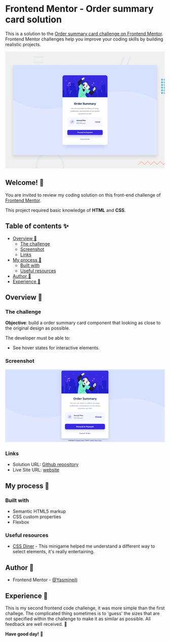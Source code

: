 # Frontend Mentor - Order summary card solution

This is a solution to the [Order summary card challenge on Frontend Mentor](https://www.frontendmentor.io/challenges/order-summary-component-QlPmajDUj). Frontend Mentor challenges help you improve your coding skills by building realistic projects.

![Design preview for the Order summary card coding challenge](./design/desktop-preview.jpg)

## Welcome! 👋

You are invited to review my coding solution on this front-end challenge of [Frontend Mentor](https://www.frontendmentor.io).

This project required basic knowledge of **HTML** and **CSS**.

## Table of contents ✨

- [Overview 📑](#overview)
  - [The challenge](#the-challenge)
  - [Screenshot](#screenshot)
  - [Links](#links)
- [My process 🦠](#my-process)
  - [Built with](#built-with)
  - [Useful resources](#useful-resources)
- [Author 🙆](#author)
- [Experience 🌱](#acknowledgments)

## Overview 📑

### The challenge

**Objective**: build a order summary card component that looking as close to the original design as possible.

The developer must be able to:

- See hover states for interactive elements.

### Screenshot

![Desktop design solution](./design/screenshot_solution.png)
### Links

- Solution URL: [Github repository](https://github.com/Yasmineili/order-summary-component-main-avc)
- Live Site URL: [website](https://yasmineili.github.io/order-summary-component-main-avc/)

## My process 🦠

### Built with

- Semantic HTML5 markup
- CSS custom properties
- Flexbox

### Useful resources

- [CSS Diner](https://flukeout.github.io/) - This minigame helped me understand a different way to select elements, it's really entertaining.

## Author 🙆

- Frontend Mentor - [@Yasmineili](https://www.frontendmentor.io/profile/Yasmineili)

## Experience 🌱

This is my second frontend code challenge, it was more simple than the first challege. The complicated thing sometimes is to 'guess' the sizes that are not specified within the challenge to make it as similar as possible. 
All feedback are well received. 🐋

**Have good day!** 🚀
